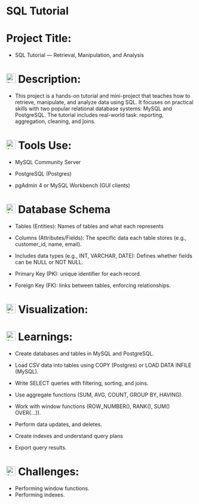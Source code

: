 # SQL Tutorial

# Project Title:
- SQL Tutorial — Retrieval, Manipulation, and Analysis

# <img width="25" height="25" alt="image" src="https://github.com/user-attachments/assets/63687b28-62e0-4a18-b9a7-02efc50dceb5" /> Description:
- This project is a hands-on tutorial and mini-project that teaches how to retrieve, manipulate, and analyze data using SQL. It focuses on practical skills with two popular relational database systems: MySQL and PostgreSQL. The tutorial includes real-world task: reporting, aggregation, cleaning, and joins.

  
# <img width="25" height="25" alt="image" src="https://github.com/user-attachments/assets/26780cf3-4554-4e0a-9701-d7c2fe060223" /> Tools Use:
- MySQL Community Server

- PostgreSQL (Postgres)

- pgAdmin 4 or MySQL Workbench (GUI clients)

# <img width="25" height="25" alt="image" src="https://github.com/user-attachments/assets/9db1e36e-cdfc-434d-9716-3ed124eb3461" /> Database Schema
- Tables (Entities): Names of tables and what each represents

- Columns (Attributes/Fields): The specific data each table stores (e.g., customer_id, name, email).

- Includes data types (e.g., INT, VARCHAR, DATE): Defines whether fields can be NULL or NOT NULL.

- Primary Key (PK): unique identifier for each record.

- Foreign Key (FK): links between tables, enforcing relationships.

# <img width="25" height="25" alt="image" src="https://github.com/user-attachments/assets/993d7e4b-b8fd-4d2c-93ba-01bea864d133" /> Visualization:

# <img width="25" height="25" alt="image" src="https://github.com/user-attachments/assets/f2821bd8-bb52-4edc-919c-0bf6fa2e7233" /> Learnings:
- Create databases and tables in MySQL and PostgreSQL.

- Load CSV data into tables using COPY (Postgres) or LOAD DATA INFILE (MySQL).

- Write SELECT queries with filtering, sorting, and joins.

- Use aggregate functions (SUM, AVG, COUNT, GROUP BY, HAVING).

- Work with window functions (ROW_NUMBER(), RANK(), SUM() OVER(...)).

- Perform data updates, and deletes.

- Create indexes and understand query plans

- Export query results.

# <img width="25" height="25" alt="image" src="https://github.com/user-attachments/assets/db740343-76e3-425d-9991-d39f704abfdc" /> Challenges:
- Performing window functions.
- Performing indexes.

